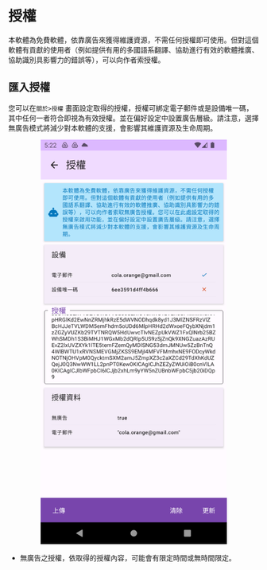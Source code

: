 # 授權

本軟體為免費軟體，依靠廣告來獲得維護資源，不需任何授權即可使用。但對這個軟體有貢獻的使用者（例如提供有用的多國語系翻譯、協助進行有效的軟體推廣、協助識別具影響力的錯誤等），可以向作者索授權。

## 匯入授權
您可以在`關於>授權` 畫面設定取得的授權，授權可綁定電子郵件或是設備唯一碼，其中任何一者符合即視為有效授權。並在偏好設定中設置廣告層級。請注意，選擇無廣告模式將減少對本軟體的支援，會影響其維護資源及生命周期。

<div align="center">

<img src="imgs/license-1.png" alt="" width="375">

</div>

* 無廣告之授權，依取得的授權內容，可能會有限定時間或無時間限定。
